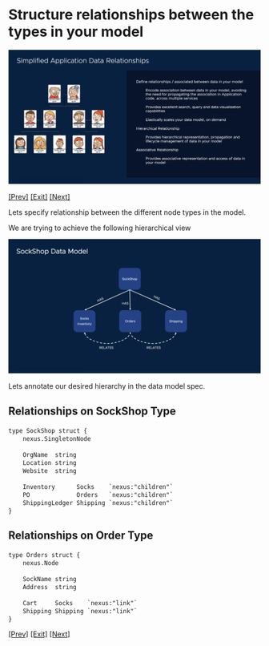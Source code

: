 # Structure relationships between the types in your model

![SockShop](../images/Playground-5-Relationships.png)

[[Prev]](Playground-SockShop-Datamodel.md) [[Exit]](../../README.md) [[Next]](Playground-SockShop-API.md)

Lets specify relationship between the different node types in the model.

We are trying to achieve the following hierarchical view

![SockShop](../images/Playground-6-SockShop-Relationships.png)

Lets annotate our desired hierarchy in the data model spec.
## Relationships on SockShop Type

```
type SockShop struct {
	nexus.SingletonNode

	OrgName  string
	Location string
	Website  string

	Inventory      Socks    `nexus:"children"`
	PO             Orders   `nexus:"children"`
	ShippingLedger Shipping `nexus:"children"`
}
```

## Relationships on Order Type

```
type Orders struct {
	nexus.Node

	SockName string
	Address  string

	Cart     Socks    `nexus:"link"`
	Shipping Shipping `nexus:"link"`
}
```

[[Prev]](Playground-SockShop-Datamodel.md) [[Exit]](../../README.md) [[Next]](Playground-SockShop-API.md)
